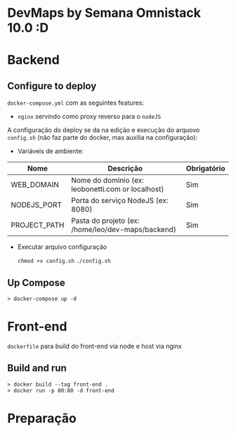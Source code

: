 # DevMaps by Semana Omnistack 10.0 :D

# Backend

## Configure to deploy

`docker-compose.yml` com as seguintes features:

- `nginx` servindo como proxy reverso para o `nodeJS`

A configuração do deploy se da na edição e execução do arquovo `config.sh` (não faz parte do docker, mas auxilia na configuração):

- Variáveis de ambiente:

| Nome | Descrição | Obrigatório
| ------------- | ------------- | ------------- |
| WEB_DOMAIN  | Nome do domínio (ex: leobonetti.com or localhost)                                | Sim |
| NODEJS_PORT  | Porta do serviço NodeJS (ex: 8080)                          | Sim |
| PROJECT_PATH  | Pasta do projeto (ex: /home/leo/dev-maps/backend)                      | Sim |

- Executar arquivo configuração

  `chmod +x config.sh`
  `./config.sh`


## Up Compose
```
> docker-compose up -d
```

# Front-end

`dockerfile` para build do front-end via node e host via nginx

## Build and run
```
> docker build --tag front-end .
> docker run -p 80:80 -d front-end
```


# Preparação
